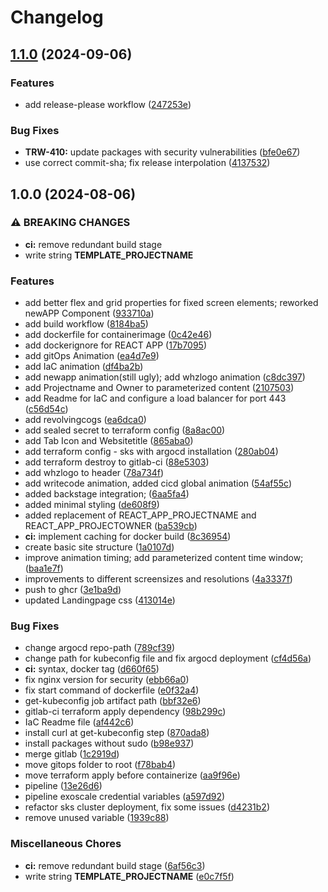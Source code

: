 # Changelog

## [1.1.0](https://github.com/WhizUs-Labs/kcd-showcase-trw-demo-app/compare/kcd_demo-v1.0.0...kcd_demo-v1.1.0) (2024-09-06)


### Features

* add release-please workflow ([247253e](https://github.com/WhizUs-Labs/kcd-showcase-trw-demo-app/commit/247253e0ba0bfe4b96d386270fb569754485570c))


### Bug Fixes

* **TRW-410:** update packages with security vulnerabilities ([bfe0e67](https://github.com/WhizUs-Labs/kcd-showcase-trw-demo-app/commit/bfe0e67b8858dbd9bca551152a0f1c057e51fc7a))
* use correct commit-sha; fix release interpolation ([4137532](https://github.com/WhizUs-Labs/kcd-showcase-trw-demo-app/commit/413753230f543af256116efbd139a823e71ade66))

## 1.0.0 (2024-08-06)


### ⚠ BREAKING CHANGES

* **ci:** remove redundant build stage
* write string __TEMPLATE_PROJECTNAME__

### Features

* add better flex and grid properties for fixed screen elements; reworked newAPP Component ([933710a](https://github.com/WhizUs-Labs/kcd-showcase-trw-demo-app/commit/933710aca40a9bb077810912f6173e98f2d19b1d))
* add build workflow ([8184ba5](https://github.com/WhizUs-Labs/kcd-showcase-trw-demo-app/commit/8184ba573ea191a21de929fcbf58d564beea2ab4))
* add dockerfile for containerimage ([0c42e46](https://github.com/WhizUs-Labs/kcd-showcase-trw-demo-app/commit/0c42e46ff87e61af90bcb2ed90c3ccb2cf720edf))
* add dockerignore for REACT APP ([17b7095](https://github.com/WhizUs-Labs/kcd-showcase-trw-demo-app/commit/17b70953bd96f9f72bc589d6233d41c091d23ad8))
* add gitOps Animation ([ea4d7e9](https://github.com/WhizUs-Labs/kcd-showcase-trw-demo-app/commit/ea4d7e9f6e641c560b1c967535c6dc960edcb50d))
* add IaC animation ([df4ba2b](https://github.com/WhizUs-Labs/kcd-showcase-trw-demo-app/commit/df4ba2b3abceee6c7d4031f83cfdb4eb2fde317c))
* add newapp animation(still ugly); add whzlogo animation ([c8dc397](https://github.com/WhizUs-Labs/kcd-showcase-trw-demo-app/commit/c8dc397321281ef85fb859a77392c09ba02108c1))
* add Projectname and Owner to parameterized content ([2107503](https://github.com/WhizUs-Labs/kcd-showcase-trw-demo-app/commit/2107503f761aa7ab297b9dc04543ddeb1ee2e1c6))
* add Readme for IaC and configure a load balancer for port 443 ([c56d54c](https://github.com/WhizUs-Labs/kcd-showcase-trw-demo-app/commit/c56d54c3d2de87ce96f307353886e464cb94364a))
* add revolvingcogs ([ea6dca0](https://github.com/WhizUs-Labs/kcd-showcase-trw-demo-app/commit/ea6dca01cec3989f755937aa461f717cff444e60))
* add sealed secret to terraform config ([8a8ac00](https://github.com/WhizUs-Labs/kcd-showcase-trw-demo-app/commit/8a8ac00c8a67eb8976b8d127274d4d9978bc92ce))
* add Tab Icon and Websitetitle ([865aba0](https://github.com/WhizUs-Labs/kcd-showcase-trw-demo-app/commit/865aba05999548af50b8301942e359c25aee7861))
* add terraform config - sks with argocd installation ([280ab04](https://github.com/WhizUs-Labs/kcd-showcase-trw-demo-app/commit/280ab04942c537f9c4a1772cf24895fd62fb5fd1))
* add terraform destroy to gitlab-ci ([88e5303](https://github.com/WhizUs-Labs/kcd-showcase-trw-demo-app/commit/88e5303fcefd39e278d956a24174b5e6a39dafe0))
* add whzlogo to header ([78a734f](https://github.com/WhizUs-Labs/kcd-showcase-trw-demo-app/commit/78a734fdbdc04c1da5a5b9ef139668b7b836922d))
* add writecode animation, added cicd global animation ([54af55c](https://github.com/WhizUs-Labs/kcd-showcase-trw-demo-app/commit/54af55c9d78c7e660b5f0335ed15a4f243b1889d))
* added backstage integration; ([6aa5fa4](https://github.com/WhizUs-Labs/kcd-showcase-trw-demo-app/commit/6aa5fa43e62990c3c12a8491a04e7717745a8b9a))
* added minimal styling ([de608f9](https://github.com/WhizUs-Labs/kcd-showcase-trw-demo-app/commit/de608f9b45716fa36bfa7631d5be8271621ce867))
* added replacement of REACT_APP_PROJECTNAME and REACT_APP_PROJECTOWNER ([ba539cb](https://github.com/WhizUs-Labs/kcd-showcase-trw-demo-app/commit/ba539cb79f07b8233185061468f073c12b27e467))
* **ci:** implement caching for docker build ([8c36954](https://github.com/WhizUs-Labs/kcd-showcase-trw-demo-app/commit/8c36954c9fdb4465952546f4b559f484b42edde6))
* create basic site structure ([1a0107d](https://github.com/WhizUs-Labs/kcd-showcase-trw-demo-app/commit/1a0107d04881a0e3306cf420e99ad6fe6446993c))
* improve animation timing; add parameterized content time window; ([baa1e7f](https://github.com/WhizUs-Labs/kcd-showcase-trw-demo-app/commit/baa1e7faa07b1a6f7cc48366c66835d1e1635ca8))
* improvements to different screensizes and resolutions ([4a3337f](https://github.com/WhizUs-Labs/kcd-showcase-trw-demo-app/commit/4a3337ff31cc740f59149ece711d191af4ec4645))
* push to ghcr ([3e1ba9d](https://github.com/WhizUs-Labs/kcd-showcase-trw-demo-app/commit/3e1ba9dc3701ea791d3b0ed312821108095cf59e))
* updated Landingpage css ([413014e](https://github.com/WhizUs-Labs/kcd-showcase-trw-demo-app/commit/413014efbae419add4b9f1ab9214ea488671c112))


### Bug Fixes

* change argocd repo-path ([789cf39](https://github.com/WhizUs-Labs/kcd-showcase-trw-demo-app/commit/789cf39093b9e62d5762432560707e2a1fc182ae))
* change path for kubeconfig file and fix argocd deployment ([cf4d56a](https://github.com/WhizUs-Labs/kcd-showcase-trw-demo-app/commit/cf4d56a9e32de9b23cebf825482bd5f6b6482da0))
* **ci:** syntax, docker tag ([d660f65](https://github.com/WhizUs-Labs/kcd-showcase-trw-demo-app/commit/d660f652802ea5d15202323c37dc35c5cedd0243))
* fix nginx version for security ([ebb66a0](https://github.com/WhizUs-Labs/kcd-showcase-trw-demo-app/commit/ebb66a031252aa356ea0cf88cbfa1bdd39599674))
* fix start command of dockerfile ([e0f32a4](https://github.com/WhizUs-Labs/kcd-showcase-trw-demo-app/commit/e0f32a43a341d98075ec4b277772870a4aa84cff))
* get-kubeconfig job artifact path ([bbf32e6](https://github.com/WhizUs-Labs/kcd-showcase-trw-demo-app/commit/bbf32e67e10d0a3045a7eb408e3e5a47cea081b2))
* gitlab-ci terraform apply dependency ([98b299c](https://github.com/WhizUs-Labs/kcd-showcase-trw-demo-app/commit/98b299c7b987235180083ebcaa013f5d52a7ccda))
* IaC Readme file ([af442c6](https://github.com/WhizUs-Labs/kcd-showcase-trw-demo-app/commit/af442c67bf82e24df87ce0fcc4a68e133315197a))
* install curl at get-kubeconfig step ([870ada8](https://github.com/WhizUs-Labs/kcd-showcase-trw-demo-app/commit/870ada84d5c9d4f7f536d8f36c422d280d871896))
* install packages without sudo ([b98e937](https://github.com/WhizUs-Labs/kcd-showcase-trw-demo-app/commit/b98e9372482de39f7e019aa09a3ecd287e8d6930))
* merge gitlab ([1c2919d](https://github.com/WhizUs-Labs/kcd-showcase-trw-demo-app/commit/1c2919d6c2b3e5bfa6a53279799d714048566984))
* move gitops folder to root ([f78bab4](https://github.com/WhizUs-Labs/kcd-showcase-trw-demo-app/commit/f78bab4417e65ae9743a08139b7e9c98490d401a))
* move terraform apply before containerize ([aa9f96e](https://github.com/WhizUs-Labs/kcd-showcase-trw-demo-app/commit/aa9f96ee5dd9a11c93e86a3f8aae59d64ce825f3))
* pipeline ([13e26d6](https://github.com/WhizUs-Labs/kcd-showcase-trw-demo-app/commit/13e26d6f3cd30cae431f4b6fd1beeafb3758ca99))
* pipeline exoscale credential variables ([a597d92](https://github.com/WhizUs-Labs/kcd-showcase-trw-demo-app/commit/a597d92719e57c4fe3f785ec7d019d415f348df7))
* refactor sks cluster deployment, fix some issues ([d4231b2](https://github.com/WhizUs-Labs/kcd-showcase-trw-demo-app/commit/d4231b2457239a1cce302a160908dd3d2df4505f))
* remove unused variable ([1939c88](https://github.com/WhizUs-Labs/kcd-showcase-trw-demo-app/commit/1939c8871f05be14922c5f87f8ed2f23a0029673))


### Miscellaneous Chores

* **ci:** remove redundant build stage ([6af56c3](https://github.com/WhizUs-Labs/kcd-showcase-trw-demo-app/commit/6af56c35762a2dcc287db87d8909cc80497139ec))
* write string __TEMPLATE_PROJECTNAME__ ([e0c7f5f](https://github.com/WhizUs-Labs/kcd-showcase-trw-demo-app/commit/e0c7f5f6eea2e84dd65e72190e08c089306fe4e1))
